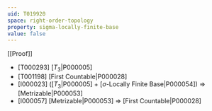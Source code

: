 ```yaml
---
uid: T019920
space: right-order-topology
property: sigma-locally-finite-base
value: false
---
```

[[Proof]]

* [T000293] [$T_3$|P000005]
* [T001198] [First Countable|P000028]
* [I000023] ([$T_3$|P000005] + [$\sigma$-Locally Finite Base|P000054]) => [Metrizable|P000053]
* [I000057] [Metrizable|P000053] => [First Countable|P000028]

